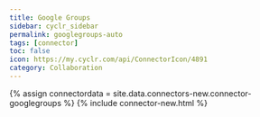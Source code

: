 ```yaml
---
title: Google Groups
sidebar: cyclr_sidebar
permalink: googlegroups-auto
tags: [connector]
toc: false
icon: https://my.cyclr.com/api/ConnectorIcon/4891
category: Collaboration
---
```

{% assign connectordata = site.data.connectors-new.connector-googlegroups %}
{% include connector-new.html %}	